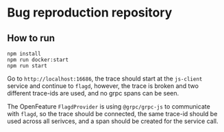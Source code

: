 # Bug reproduction repository

## How to run

```
npm install 
npm run docker:start
npm run start
```

Go to `http://localhost:16686`, the trace should start at the `js-client` service and continue to `flagd`, however, the trace is broken and two different trace-ids are used, and no grpc spans can be seen.

The OpenFeature `FlagdProvider` is using `@grpc/grpc-js` to communicate with `flagd`, so the trace should be connected, the same trace-id should be used across all serivces, and a span should be created for the service call.